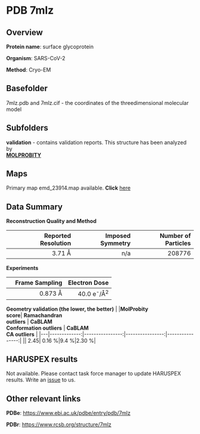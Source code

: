 # PDB 7mlz

## Overview

**Protein name**: surface glycoprotein

**Organism**: SARS-CoV-2

**Method**: Cryo-EM



## Basefolder

7mlz.pdb and 7mlz.cif - the coordinates of the threedimensional molecular model

## Subfolders





**validation** - contains validation reports. This structure has been analyzed by <br>  [**MOLPROBITY**](https://github.com/thorn-lab/coronavirus_structural_task_force/tree/master/pdb/surface_glycoprotein/SARS-CoV-2/7mlz/validation/molprobity)    



## Maps

Primary map emd_23914.map available. **Click** [here](http://ftp.wwpdb.org/pub/emdb/structures/EMD-23914/map/) 

## Data Summary
**Reconstruction Quality and Method**

|   | Reported Resolution | Imposed Symmetry | Number of Particles |
|---|-------------:|----------------:|--------------:|
|   |3.71 Å|n/a|208776|

**Experiments**

|   | Frame Sampling | Electron Dose |
|---|-------------:|----------------:|
|   |0.873 Å|40.0 e<sup>-</sup>/Å<sup>2</sup>|

**Geometry validation (the lower, the better)**
|   |**MolProbity<br>score**| **Ramachandran<br>outliers** | **CaBLAM<br>Conformation outliers** | **CaBLAM<br>CA outliers** |
|---|-------------:|----------------:|----------------:|----------------:|
||  2.45|  0.16 %|9.4 %|2.30 %|

## HARUSPEX results

Not available. Please contact task force manager to update HARUSPEX results. Write an [issue](https://github.com/thorn-lab/coronavirus_structural_task_force/issues) to us.

## Other relevant links 
**PDBe**:  https://www.ebi.ac.uk/pdbe/entry/pdb/7mlz
 
**PDBr**: https://www.rcsb.org/structure/7mlz 
